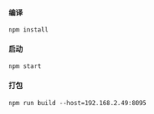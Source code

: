 
#### 编译
    npm install

#### 启动
    npm start

#### 打包 
    npm run build --host=192.168.2.49:8095
